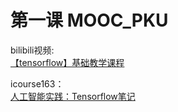 # 第一课 MOOC_PKU
bilibili视频:  
[【tensorflow】基础教学课程](https://www.bilibili.com/video/av25541757)   

icourse163：   
[人工智能实践：Tensorflow笔记](https://www.icourse163.org/course/PKU-1002536002)    